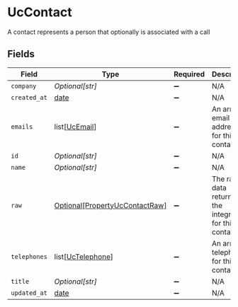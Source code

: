# UcContact

A contact represents a person that optionally is associated with a call


## Fields

| Field                                                                         | Type                                                                          | Required                                                                      | Description                                                                   |
| ----------------------------------------------------------------------------- | ----------------------------------------------------------------------------- | ----------------------------------------------------------------------------- | ----------------------------------------------------------------------------- |
| `company`                                                                     | *Optional[str]*                                                               | :heavy_minus_sign:                                                            | N/A                                                                           |
| `created_at`                                                                  | [date](https://docs.python.org/3/library/datetime.html#date-objects)          | :heavy_minus_sign:                                                            | N/A                                                                           |
| `emails`                                                                      | list[[UcEmail](../../models/shared/ucemail.md)]                               | :heavy_minus_sign:                                                            | An array of email addresses for this contact                                  |
| `id`                                                                          | *Optional[str]*                                                               | :heavy_minus_sign:                                                            | N/A                                                                           |
| `name`                                                                        | *Optional[str]*                                                               | :heavy_minus_sign:                                                            | N/A                                                                           |
| `raw`                                                                         | [Optional[PropertyUcContactRaw]](../../models/shared/propertyuccontactraw.md) | :heavy_minus_sign:                                                            | The raw data returned by the integration for this contact                     |
| `telephones`                                                                  | list[[UcTelephone](../../models/shared/uctelephone.md)]                       | :heavy_minus_sign:                                                            | An array of telephones for this contact                                       |
| `title`                                                                       | *Optional[str]*                                                               | :heavy_minus_sign:                                                            | N/A                                                                           |
| `updated_at`                                                                  | [date](https://docs.python.org/3/library/datetime.html#date-objects)          | :heavy_minus_sign:                                                            | N/A                                                                           |